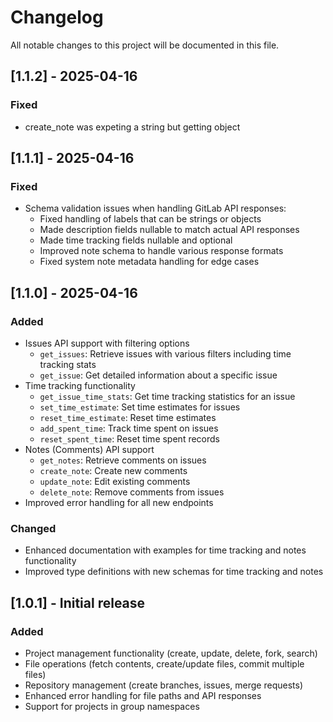 # Changelog

All notable changes to this project will be documented in this file.

## [1.1.2] - 2025-04-16

### Fixed
- create_note was expeting a string but getting object


## [1.1.1] - 2025-04-16

### Fixed
- Schema validation issues when handling GitLab API responses:
  - Fixed handling of labels that can be strings or objects
  - Made description fields nullable to match actual API responses
  - Made time tracking fields nullable and optional
  - Improved note schema to handle various response formats
  - Fixed system note metadata handling for edge cases

## [1.1.0] - 2025-04-16

### Added
- Issues API support with filtering options
  - `get_issues`: Retrieve issues with various filters including time tracking stats
  - `get_issue`: Get detailed information about a specific issue
- Time tracking functionality 
  - `get_issue_time_stats`: Get time tracking statistics for an issue
  - `set_time_estimate`: Set time estimates for issues
  - `reset_time_estimate`: Reset time estimates
  - `add_spent_time`: Track time spent on issues
  - `reset_spent_time`: Reset time spent records
- Notes (Comments) API support
  - `get_notes`: Retrieve comments on issues
  - `create_note`: Create new comments
  - `update_note`: Edit existing comments
  - `delete_note`: Remove comments from issues
- Improved error handling for all new endpoints

### Changed
- Enhanced documentation with examples for time tracking and notes functionality
- Improved type definitions with new schemas for time tracking and notes

## [1.0.1] - Initial release

### Added
- Project management functionality (create, update, delete, fork, search)
- File operations (fetch contents, create/update files, commit multiple files)
- Repository management (create branches, issues, merge requests)
- Enhanced error handling for file paths and API responses
- Support for projects in group namespaces

